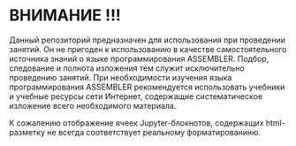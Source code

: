 # ВНИМАНИЕ !!!

Данный репозиторий предназначен для использования при проведении занятий. Он не пригоден к использованию в качестве самостоятельного источника знаний о языке программирования ASSEMBLER. Подбор, следование и полнота изложения тем служит исключительно проведению занятий. При необходимости изучения языка программирования ASSEMBLER рекомендуется использовать учебники и учебные ресурсы сети Интернет, содержащие систематическое изложение всего необходимого материала.

К сожалению отображение ячеек Jupyter-блокнотов, содержащих html-разметку не всегда соответствует реальному форматированиню.




